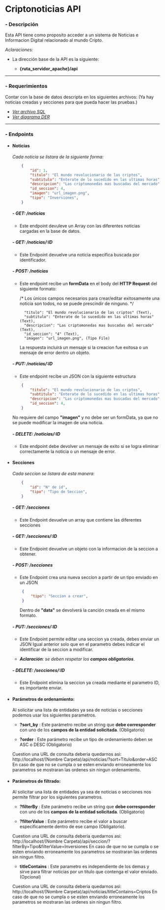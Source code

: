 # **Criptonoticias API**

### - Descripción
Esta API tiene como proposito acceder a un sistema de Noticias e Informacion Digital relacionado al mundo Cripto.

*Aclaraciones:* 

- La dirección base de la API es la siguiente:

    - **{ruta_servidor_apache}/api**


------------


### - Requerimientos
Contar con la base de datos descripta en los siguientes archivos:
(Ya hay noticias creadas y secciones para que pueda hacer las pruebas.)
- [*Ver archivo SQL*](./app/database/db.sql)
- [*Ver diagrama DER*](.diagrama.png)

------------

### - Endpoints
    
- #### Noticias

    *Cada noticia se listara de la siguiente forma:*
            
    ```json
        {
            "id": 1,
            "titulo": "El mundo revolucionario de las criptos",
            "subtitulo": "Enterate de lo sucedido en las ultimas horas",
            "descripcion": "Las criptomonedas mas buscadas del mercado",
            "id_seccion": 4,
            "imagen": "url_imagen.png",
            "tipo": "Inversiones",
        }
    ```
    #####  - GET: /noticias
    - Este endpoint devuleve un Array con las diferentes noticias cargadas en la base de datos.
    
    ##### - GET: /noticias/:ID
    - Este Endpoint devuelve una noticia especifica buscada por identificador.

    ##### - POST: /noticias
    - Este endpoint recibe un **formData** en el body del **HTTP Request** del siguiente formato:

        /*
        Los únicos campos necesarios para crear/editar exitosamente una noticia son todos, no se puede prescindir de ninguno.
        */
        
            "titulo": "El mundo revolucionario de las criptos" (Text),
            "subtitulo": "Enterate de lo sucedido en las ultimas horas" (Text),
            "descripcion": "Las criptomonedas mas buscadas del mercado" (Text),
            "id_seccion": "4" (Text),
            "imagen": "url_imagen.png", (Tipo File)

        La respuesta incluirá un mensaje si la creacion fue exitosa o un mensaje de error dentro un objeto.

    ##### - PUT: /noticias/:ID 
    - Este endpoint recibe un JSON con la siguiente estructura
    ```json
        {
            "titulo": "El mundo revolucionario de las criptos",
            "subtitulo": "Enterate de lo sucedido en las ultimas horas",
            "descripcion": "Las criptomonedas mas buscadas del mercado",
            "id_seccion": 4,
        }
    ```
    No requiere del campo **"imagen"** y no debe ser un formData, ya que no se puede modificar la imagen de una noticia.

    ##### - DELETE: /noticias/:ID
    - Este endpoint debe devolver un mensaje de exito si se logra eliminar correctamente la noticia o un mensaje de error.

- #### Secciones

    *Cada seccion se listara de esta manera:*
        
    ```json
        {
            "id": "N° de id",
            "tipo": "Tipo de Seccion",
        }
    ```

    ##### - GET: /secciones
    - Este Endpoint devuelve un array que contiene las diferentes secciones
        
    ##### - GET: /secciones/:ID
    - Este Endpoint devuelve un objeto con la informacion de la seccion a obtener.


    ##### - POST: /secciones
    - Este Endpoint crea una nueva seccion a partir de un tipo enviado en un JSON
        ```json
         {
             "tipo": "Seccion a crear", 
         }
         ```

        Dentro de **"data"** se devolverá la canción creada en el mismo formato.

    ##### - PUT: /secciones/:ID 
    - Este Endpoint permite editar una seccion ya creada, debes enviar un JSON Igual anterior solo que en el parametro debes indicar el identificar de la seccion a modificar.
        
    - ***Aclaración**: se deben respetar los **campos obligatorios***.
   
    ##### - DELETE: /secciones/:ID
    - Este Endpoint elimina la seccion ya creada mediante el parametro ID, es importante enviar.


    

- #### Parámetros de ordenamiento:
    Al solicitar una lista de entidades ya sea de noticias o secciones podemos usar los siguientes parametros.

    - **?sort_by** : Este parámetro recibe un string que **debe corresponder** con uno de los **campos de la entidad solicitada**. (Obligatorio)

    - **?order** : Este parámetro recibe un tipo de ordenamiento deben se ASC o DESC (Obligatorio)

    Cuestion una URL de consulta deberia quedarnos asi: http://localhost/(Nombre Carpeta)/api/noticias/?sort=Titulo&order=ASC
    En caso de que no se cumpla o se esten enviando erroneamente los parametros se mostraran las ordenes sin ningun ordenamiento.

- #### Parámetros de filtrado:
    Al solicitar una lista de entidades ya sea de noticias o secciones nos permite filtrar por los siguientes parametros.

    - **?filterBy** : Este parámetro recibe un string que **debe corresponder** con uno de los **campos de la entidad solicitada**. (Obligatorio)

    - **?filterValue** : Este parámetro recibe el valor a buscar especificamente dentro de ese campo (Obligatorio).

    Cuestion una URL de consulta deberia quedarnos asi: http://localhost/(Nombre Carpeta)/api/seccion/?filterBy=Tipo&filterValue=Inversiones
    En caso de que no se cumpla o se esten enviando erroneamente los parametros se mostraran las ordenes sin ningun filtro.

    - **titleContains** : Este parametro es independiente de los demas y sirve para filtrar noticias por un titulo que contenga el valor enviado. (Opcional)

    Cuestion una URL de consulta deberia quedarnos asi: http://localhost/(Nombre Carpeta)/api/noticias/titleContains=Criptos
    En caso de que no se cumpla o se esten enviando erroneamente los parametros se mostraran las ordenes sin ningun filtro.

